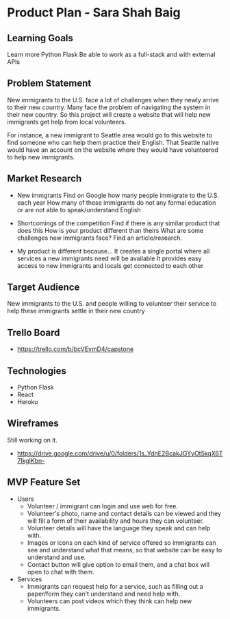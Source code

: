 # Product Plan - Sara Shah Baig

## Learning Goals

Learn more Python Flask
Be able to work as a full-stack and with external APIs

## Problem Statement

New immigrants to the U.S. face a lot of challenges when they newly arrive to their new country. Many face the problem of navigating the system in their new country. So this project will create a website that will help new immigrants get help from local volunteers.

For instance, a new immigrant to Seattle area would go to this website to find someone who can help them practice their English. That Seattle native would have an account on the website where they would have volunteered to help new immigrants.

## Market Research

- New immgrants
  Find on Google how many people immigrate to the U.S. each year
  How many of these immigrants do not any formal education or are not able to speak/understand English

- Shortcomings of the competition
  Find if there is any similar product that does this
  How is your product different than theirs
  What are some challenges new immigrants face? Find an article/research.

- My product is different because…
  It creates a single portal where all services a new immigrants need will be available
  It provides easy access to new immigrants and locals get connected to each other

## Target Audience

New immigrants to the U.S. and people willing to volunteer their service to help these immigrants settle in their new country

## Trello Board

- https://trello.com/b/bcVEvmD4/capstone

## Technologies

- Python Flask
- React
- Heroku

## Wireframes

Still working on it.

- https://drive.google.com/drive/u/0/folders/1s_YdnE2BcakJGYyOt5kqX6T7IkglKbn-

## MVP Feature Set

- Users
  - Volunteer / immigrant can login and use web for free.
  - Volunteer's photo, name and contact details can be viewed and they will fill a form of their availability and hours they can volunteer.
  - Volunteer details will have the language they speak and can help with.
  - Images or icons on each kind of service offered so immigrants can see and understand what that means, so that website can be easy to understand and use.
  - Contact button will give option to email them, and a chat box will open to chat with them.
- Services
  - Immigrants can request help for a service, such as filling out a paper/form they can't understand and need help with.
  - Volunteers can post videos which they think can help new immigrants.
